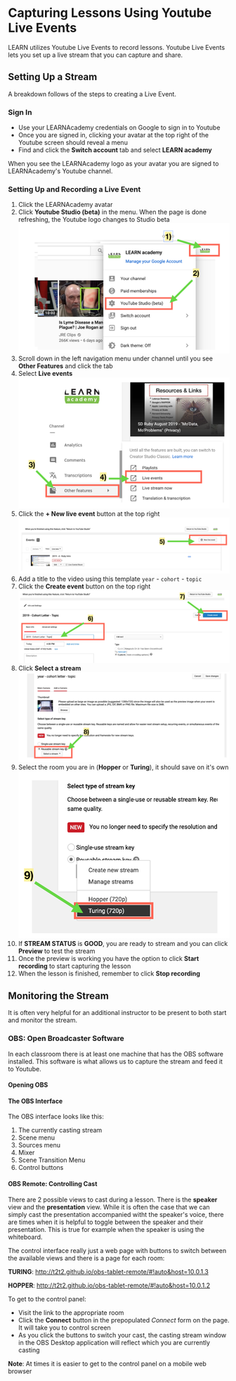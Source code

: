 # Capturing Lessons Using Youtube Live Events

LEARN utilizes Youtube Live Events to record lessons. Youtube Live Events lets you set up a live stream that you can capture and share.

## Setting Up a Stream

A breakdown follows of the steps to creating a Live Event.

### Sign In

- Use your LEARNAcademy credentials on Google to sign in to Youtube
- Once you are signed in, clicking your avatar at the top right of the Youtube screen should reveal a menu
- Find and click the  **Switch account** tab and select **LEARN academy**

When you see the LEARNAcademy logo as your avatar you are signed to LEARNAcademy's Youtube channel.

### Setting Up and Recording a Live Event

1) Click the LEARNAcademy avatar
2) Click **Youtube Studio (beta)** in the menu. When the page is done refreshing, the Youtube logo changes to Studio beta
![Getting to Youtube Studio](./assets/live-events-1.png)
3) Scroll down in the left navigation menu under channel until you see **Other Features** and click the tab
4) Select **Live events**
![Getting to Live Events](./assets/live-events-2.png)
5) Click the **+ New live event** button at the top right
![Create Event](./assets/live-events-3.png)
6) Add a title to the video using this template `year` - `cohort` - `topic`
7) Click the **Create event** button on the top right
![Add a Title](./assets/live-events-4.png)
8) Click **Select a stream**
![Select Stream](./assets/live-events-5.png)
9) Select the room you are in (**Hopper** or **Turing**), it should save on it's own
![Select Room](./assets/live-events-6.png)
10) If **STREAM STATUS** is **GOOD**, you are ready to stream and you can click **Preview** to test the stream
11) Once the preview is working you have the option to click **Start recording** to start capturing the lesson
12) When the lesson is finished, remember to click **Stop recording**

## Monitoring the Stream

It is often very helpful for an additional instructor to be present to both start and monitor the stream.

### OBS: Open Broadcaster Software

In each classroom there is at least one machine that has the OBS software installed. This software is what allows us to capture the stream and feed it to Youtube.

#### Opening OBS

#### The OBS Interface

The OBS interface looks like this:

1) The currently casting stream
2) Scene menu
3) Sources menu
4) Mixer
5) Scene Transition Menu
6) Control buttons

#### OBS Remote: Controlling Cast

There are 2 possible views to cast during a lesson. There is the **speaker** view and the **presentation** view. While it is often the case that we can simply cast the presentation accompanied witht the speaker's voice, there are times when it is helpful to toggle between the speaker and their presentation. This is true for example when the speaker is using the whiteboard.

The control interface really just a web page with buttons to switch between the available views and there is a page for each room:

**TURING**: http://t2t2.github.io/obs-tablet-remote/#!auto&host=10.0.1.3

**HOPPER**: http://t2t2.github.io/obs-tablet-remote/#!auto&host=10.0.1.2 

To get to the control panel:

- Visit the link to the appropriate room
- Click the **Connect** button in the prepopulated *Connect* form on the page. It will take you to control screen 
- As you click the buttons to switch your cast, the casting stream window in the OBS Desktop application will reflect which you are currently casting

**Note**: At times it is easier to get to the control panel on a mobile web browser
